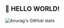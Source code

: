 ## 👋 HELLO WORLD!

![Anurag's GitHub stats](https://github-readme-stats.vercel.app/api?username=slugmilk&show_icons=true&theme=onedark)
